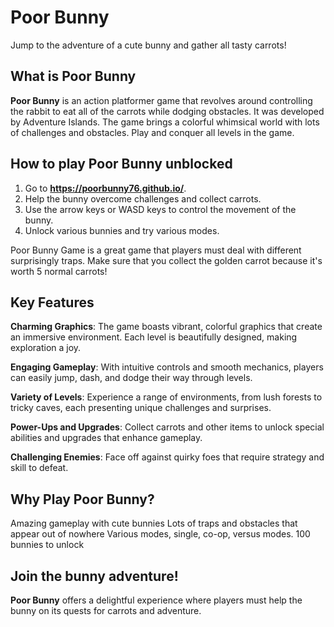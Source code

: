 # Poor Bunny

Jump to the adventure of a cute bunny and gather all tasty carrots!

## What is Poor Bunny

**Poor Bunny** is an action platformer game that revolves around controlling the rabbit to eat all of the carrots while dodging obstacles. It was developed by Adventure Islands. The game brings a colorful whimsical world with lots of challenges and obstacles. Play and conquer all levels in the game.

## How to play Poor Bunny unblocked

1. Go to **https://poorbunny76.github.io/**.
2. Help the bunny overcome challenges and collect carrots.
3. Use the arrow keys or WASD keys to control the movement of the bunny. 
4. Unlock various bunnies and try various modes.

Poor Bunny Game is a great game that players must deal with different surprisingly traps. Make sure that you collect the golden carrot because it's worth 5 normal carrots! 

## Key Features

**Charming Graphics**: The game boasts vibrant, colorful graphics that create an immersive environment. Each level is beautifully designed, making exploration a joy.

**Engaging Gameplay**: With intuitive controls and smooth mechanics, players can easily jump, dash, and dodge their way through levels.

**Variety of Levels**: Experience a range of environments, from lush forests to tricky caves, each presenting unique challenges and surprises.

**Power-Ups and Upgrades**: Collect carrots and other items to unlock special abilities and upgrades that enhance gameplay.

**Challenging Enemies**: Face off against quirky foes that require strategy and skill to defeat.

## Why Play Poor Bunny?

Amazing gameplay with cute bunnies
Lots of traps and obstacles that appear out of nowhere
Various modes, single, co-op, versus modes.
100 bunnies to unlock

## Join the bunny adventure!

**Poor Bunny** offers a delightful experience where players must help the bunny on its quests for carrots and adventure.
